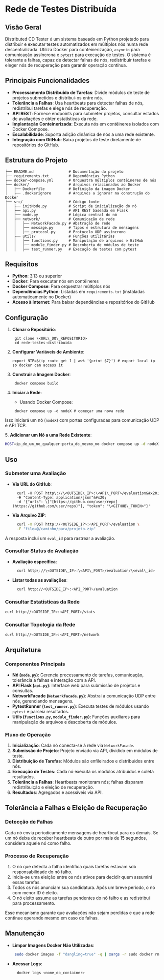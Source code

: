 # Rede de Testes Distribuída

## Visão Geral

Distributed CD Tester é um sistema baseado em Python projetado para distribuir e executar testes automatizados em múltiplos nós numa rede descentralizada. Utiliza Docker para conteinerização, `asyncio` para comunicação assíncrona e `pytest` para execução de testes. O sistema é tolerante a falhas, capaz de detectar falhas de nós, redistribuir tarefas e eleger nós de recuperação para garantir operação contínua.

## Principais Funcionalidades

* **Processamento Distribuído de Tarefas**: Divide módulos de teste de projetos submetidos e distribui-os entre nós.
* **Tolerância a Falhas**: Usa heartbeats para detectar falhas de nós, redistribui tarefas e elege nós de recuperação.
* **API REST**: Fornece endpoints para submeter projetos, consultar estados de avaliações e obter estatísticas da rede.
* **Implantação Conteinerizada**: Executa nós em contêineres isolados com Docker Compose.
* **Escalabilidade**: Suporta adição dinâmica de nós a uma rede existente.
* **Integração com GitHub**: Baixa projetos de teste diretamente de repositórios do GitHub.

## Estrutura do Projeto

```
├── README.md                # Documentação do projeto
├── requirements.txt         # Dependências Python
├── docker-compose.yml       # Orquestra múltiplos contêineres de nós
├── docker/                  # Arquivos relacionados ao Docker
│   ├── Dockerfile           # Definição da imagem Docker
│   ├── .dockerignore        # Arquivos a ignorar na construção do Docker
├── src/                     # Código-fonte
│   ├── initNode.py          # Script de inicialização do nó
│   ├── api.py               # API REST baseada em Flask
│   ├── node.py              # Lógica central do nó
│   ├── network/             # Comunicação de rede
│   │   ├── NetworkFacade.py # Abstração de rede
│   │   ├── message.py       # Tipos e estrutura de mensagens
│   │   ├── protocol.py      # Protocolo UDP assíncrono
│   ├── utils/               # Funções utilitárias
│   │   ├── functions.py     # Manipulação de arquivos e GitHub
│   │   ├── module_finder.py # Descoberta de módulos de teste
│   │   ├── test_runner.py   # Execução de testes com pytest
```

## Requisitos

* **Python**: 3.13 ou superior
* **Docker**: Para executar nós em contêineres
* **Docker Compose**: Para orquestrar múltiplos nós
* **Dependências Python**: Listadas em `requirements.txt` (instaladas automaticamente no Docker)
* **Acesso à Internet**: Para baixar dependências e repositórios do GitHub

## Configuração

1. **Clonar o Repositório**:

   ```
    git clone \<URL\_DO\_REPOSITORIO>
    cd rede-testes-distribuida
   ```





2. **Configurar Variáveis de Ambiente**:

    ```
    export NIP=$(ip route get 1 | awk '{print $7}') # export local ip so docker can access it
    ```



3. **Construir a Imagem Docker**:
   ```
    docker compose build 
    ```

4. **Iniciar a Rede**:

   * Usando Docker Compose:

    ```
     docker compose up -d nodeX # começar uma nova rede
    ```




Isso iniciará um nó (`nodeX`) com portas configuradas para comunicação UDP e API TCP.

   

5\. **Adicionar um Nó a uma Rede Existente**:

```bash
HOST=ip_de_um_no_qualquer:porta_do_mesmo_no docker compose up -d nodeX # adicionar um novo nó à rede
```

## Uso

### Submeter uma Avaliação

* **Via URL do GitHub**:

  ```
    curl -X POST http\://\<OUTSIDE\_IP>:\<API\_PORT>/evaluation&#x20;
    -H "Content-Type: application/json"&#x20;
    -d '{"urls": \["[https://github.com/user/repo](https://github.com/user/repo)"], "token": "\<GITHUB\_TOKEN>"}'
  ```




- **Via Arquivo ZIP**:
  ```bash
    curl -X POST http://<OUTSIDE_IP>:<API_PORT>/evaluation \
    -F "file=@/caminho/para/projeto.zip"
  ```

A resposta inclui um `eval_id` para rastrear a avaliação.

### Consultar Status de Avaliação

* **Avaliação específica**:

  ```bash
    curl http\://\<OUTSIDE\_IP>:\<API\_PORT>/evaluation/\<eval\_id>
  ```



- **Listar todas as avaliações**:
  ```bash
    curl http://<OUTSIDE_IP>:<API_PORT>/evaluation
  ```

### Consultar Estatísticas da Rede

```bash
curl http://<OUTSIDE_IP>:<API_PORT>/stats
```

### Consultar Topologia da Rede

```bash
curl http://<OUTSIDE_IP>:<API_PORT>/network
```

## Arquitetura

### Componentes Principais

* **Nó (`node.py`)**: Gerencia processamento de tarefas, comunicação, tolerância a falhas e interação com a API.
* **API Flask (`api.py`)**: Interface web para submissão de projetos e consultas.
* **NetworkFacade (`NetworkFacade.py`)**: Abstrai a comunicação UDP entre nós, gerenciando mensagens.
* **PytestRunner (`test_runner.py`)**: Executa testes de módulos usando `pytest` e parseia resultados.
* **Utils (`functions.py`, `module_finder.py`)**: Funções auxiliares para manipulação de arquivos e descoberta de módulos.

### Fluxo de Operação

1. **Inicialização**: Cada nó conecta-se à rede via `NetworkFacade`.
2. **Submissão de Projeto**: Projeto enviado via API, dividido em módulos de teste.
3. **Distribuição de Tarefas**: Módulos são enfileirados e distribuídos entre nós.
4. **Execução de Testes**: Cada nó executa os módulos atribuídos e coleta resultados.
5. **Tolerância a Falhas**: Heartbeats monitoram nós; falhas disparam redistribuição e eleição de recuperação.
6. **Resultados**: Agregados e acessíveis via API.



## Tolerância a Falhas e Eleição de Recuperação

### Detecção de Falhas

Cada nó envia periodicamente mensagens de heartbeat para os demais. Se um nó deixa de receber heartbeats de outro por mais de 15 segundos, considera aquele nó como falho.

### Processo de Recuperação

1. O nó que detecta a falha identifica quais tarefas estavam sob responsabilidade do nó falho.
2. Inicia-se uma eleição entre os nós ativos para decidir quem assumirá essas tarefas.
3. Todos os nós anunciam sua candidatura. Após um breve período, o nó com menor ID é eleito.
4. O nó eleito assume as tarefas pendentes do nó falho e as redistribui para processamento.

Esse mecanismo garante que avaliações não sejam perdidas e que a rede continue operando mesmo em caso de falhas.


## Manutenção

* **Limpar Imagens Docker Não Utilizadas**:

  ```bash
   sudo docker images -f "dangling=true" -q | xargs -r sudo docker rmi
  ```



- **Acessar Logs**:
  ```bash
    docker logs <nome_do_container>
  ```



